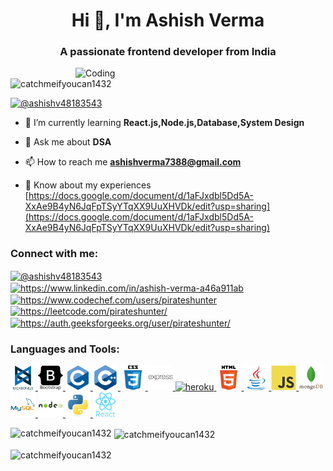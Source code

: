 

<h1 align="center">Hi 👋, I'm Ashish Verma</h1>
<h3 align="center">A passionate frontend developer from India</h3>
<img align="right" alt="Coding" width="400" src="https://cdn.dribbble.com/users/1162077/screenshots/3848914/programmer.gif">

<p align="left"> <img src="https://komarev.com/ghpvc/?username=catchmeifyoucan1432&label=Profile%20views&color=0e75b6&style=flat" alt="catchmeifyoucan1432" /> </p>

<p align="left"> <a href="https://twitter.com/@ashishv48183543" target="blank"><img src="https://img.shields.io/twitter/follow/@ashishv48183543?logo=twitter&style=for-the-badge" alt="@ashishv48183543" /></a> </p>

- 🌱 I’m currently learning **React.js,Node.js,Database,System Design**

- 💬 Ask me about **DSA**

- 📫 How to reach me **ashishverma7388@gmail.com**

- 📄 Know about my experiences [https://docs.google.com/document/d/1aFJxdbl5Dd5A-XxAe9B4yN6JqFpTSyYTqXX9UuXHVDk/edit?usp=sharing](https://docs.google.com/document/d/1aFJxdbl5Dd5A-XxAe9B4yN6JqFpTSyYTqXX9UuXHVDk/edit?usp=sharing)

<h3 align="left">Connect with me:</h3>
<p align="left">
<a href="https://twitter.com/@ashishv48183543" target="blank"><img align="center" src="https://raw.githubusercontent.com/rahuldkjain/github-profile-readme-generator/master/src/images/icons/Social/twitter.svg" alt="@ashishv48183543" height="30" width="40" /></a>
<a href="https://linkedin.com/in/https://www.linkedin.com/in/ashish-verma-a46a911ab" target="blank"><img align="center" src="https://raw.githubusercontent.com/rahuldkjain/github-profile-readme-generator/master/src/images/icons/Social/linked-in-alt.svg" alt="https://www.linkedin.com/in/ashish-verma-a46a911ab" height="30" width="40" /></a>
<a href="https://www.codechef.com/users/https://www.codechef.com/users/pirateshunter" target="blank"><img align="center" src="https://cdn.jsdelivr.net/npm/simple-icons@3.1.0/icons/codechef.svg" alt="https://www.codechef.com/users/pirateshunter" height="30" width="40" /></a>
<a href="https://www.leetcode.com/https://leetcode.com/pirateshunter/" target="blank"><img align="center" src="https://raw.githubusercontent.com/rahuldkjain/github-profile-readme-generator/master/src/images/icons/Social/leet-code.svg" alt="https://leetcode.com/pirateshunter/" height="30" width="40" /></a>
<a href="https://auth.geeksforgeeks.org/user/https://auth.geeksforgeeks.org/user/pirateshunter/" target="blank"><img align="center" src="https://raw.githubusercontent.com/rahuldkjain/github-profile-readme-generator/master/src/images/icons/Social/geeks-for-geeks.svg" alt="https://auth.geeksforgeeks.org/user/pirateshunter/" height="30" width="40" /></a>
</p>

<h3 align="left">Languages and Tools:</h3>
<p align="left"> <a href="https://backbonejs.org" target="_blank" rel="noreferrer"> <img src="https://raw.githubusercontent.com/devicons/devicon/master/icons/backbonejs/backbonejs-original-wordmark.svg" alt="backbonejs" width="40" height="40"/> </a> <a href="https://getbootstrap.com" target="_blank" rel="noreferrer"> <img src="https://raw.githubusercontent.com/devicons/devicon/master/icons/bootstrap/bootstrap-plain-wordmark.svg" alt="bootstrap" width="40" height="40"/> </a> <a href="https://www.cprogramming.com/" target="_blank" rel="noreferrer"> <img src="https://raw.githubusercontent.com/devicons/devicon/master/icons/c/c-original.svg" alt="c" width="40" height="40"/> </a> <a href="https://www.w3schools.com/cpp/" target="_blank" rel="noreferrer"> <img src="https://raw.githubusercontent.com/devicons/devicon/master/icons/cplusplus/cplusplus-original.svg" alt="cplusplus" width="40" height="40"/> </a> <a href="https://www.w3schools.com/css/" target="_blank" rel="noreferrer"> <img src="https://raw.githubusercontent.com/devicons/devicon/master/icons/css3/css3-original-wordmark.svg" alt="css3" width="40" height="40"/> </a> <a href="https://expressjs.com" target="_blank" rel="noreferrer"> <img src="https://raw.githubusercontent.com/devicons/devicon/master/icons/express/express-original-wordmark.svg" alt="express" width="40" height="40"/> </a> <a href="https://heroku.com" target="_blank" rel="noreferrer"> <img src="https://www.vectorlogo.zone/logos/heroku/heroku-icon.svg" alt="heroku" width="40" height="40"/> </a> <a href="https://www.w3.org/html/" target="_blank" rel="noreferrer"> <img src="https://raw.githubusercontent.com/devicons/devicon/master/icons/html5/html5-original-wordmark.svg" alt="html5" width="40" height="40"/> </a> <a href="https://www.java.com" target="_blank" rel="noreferrer"> <img src="https://raw.githubusercontent.com/devicons/devicon/master/icons/java/java-original.svg" alt="java" width="40" height="40"/> </a> <a href="https://developer.mozilla.org/en-US/docs/Web/JavaScript" target="_blank" rel="noreferrer"> <img src="https://raw.githubusercontent.com/devicons/devicon/master/icons/javascript/javascript-original.svg" alt="javascript" width="40" height="40"/> </a> <a href="https://www.mongodb.com/" target="_blank" rel="noreferrer"> <img src="https://raw.githubusercontent.com/devicons/devicon/master/icons/mongodb/mongodb-original-wordmark.svg" alt="mongodb" width="40" height="40"/> </a> <a href="https://www.mysql.com/" target="_blank" rel="noreferrer"> <img src="https://raw.githubusercontent.com/devicons/devicon/master/icons/mysql/mysql-original-wordmark.svg" alt="mysql" width="40" height="40"/> </a> <a href="https://nodejs.org" target="_blank" rel="noreferrer"> <img src="https://raw.githubusercontent.com/devicons/devicon/master/icons/nodejs/nodejs-original-wordmark.svg" alt="nodejs" width="40" height="40"/> </a> <a href="https://www.python.org" target="_blank" rel="noreferrer"> <img src="https://raw.githubusercontent.com/devicons/devicon/master/icons/python/python-original.svg" alt="python" width="40" height="40"/> </a> <a href="https://reactjs.org/" target="_blank" rel="noreferrer"> <img src="https://raw.githubusercontent.com/devicons/devicon/master/icons/react/react-original-wordmark.svg" alt="react" width="40" height="40"/> </a> </p>

<p><img align="left" src="https://github-readme-stats.vercel.app/api/top-langs?username=catchmeifyoucan1432&show_icons=true&locale=en&layout=compact" alt="catchmeifyoucan1432" /></p>

<p>&nbsp;<img align="center" src="https://github-readme-stats.vercel.app/api?username=catchmeifyoucan1432&show_icons=true&locale=en" alt="catchmeifyoucan1432" /></p>

<p><img align="center" src="https://github-readme-streak-stats.herokuapp.com/?user=catchmeifyoucan1432&" alt="catchmeifyoucan1432" /></p>
